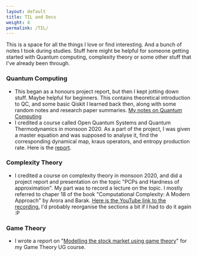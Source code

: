 ```yaml
---
layout: default
title: TIL and Docs
weight: 4
permalink: /TIL/
---
```


This is a space for all the things I love or find interesting. And a bunch of notes I took during studies. Stuff here might be helpful for someone getting started with Quantum computing, complexity theory or some other stuff that I've already been through. 

### Quantum Computing
- This began as a honours project report, but then I kept jotting down stuff. Maybe helpful for beginners. This contains theoretical introduction to QC, and some basic Qiskit I learned back then, along with some random notes and research paper summaries.
[My notes on Quantum Computing](../assets/documents/Quantum_Notes.pdf)
- I credited a course called Open Quantum Systems and Quantum Thermodynamics in monsoon 2020. As a part of the project, I was given a master equation and was supposed to analyse it, find the corresponding dynamical map, kraus operators, and entropy production rate. Here is the [report](../assets/documents/Open_Quantum_Systems_Project.pdf). 

### Complexity Theory
- I credited a course on complexity theory in monsoon 2020, and did a project report and presentation on the topic "PCPs and Hardness of approximation". My part was to record a lecture on the topic. I mostly referred to chaper 18 of the book "Computational Complexity: A Modern Approach" by Arora and Barak. [Here is the YouTube link to the recording.](https://youtu.be/zFyy2H_7oOk) I'd probably reorganise the sections a bit if I had to do it again :P

### Game Theory
- I wrote a report on "[Modelling the stock market using game theory](../assets/documents/Modelling%20the%20stock%20market%20using%20game%20theory.pdf)" for my Game Theory UG course.

